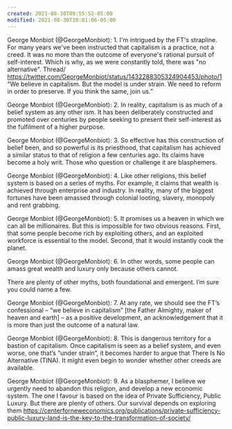 ```yaml
---
created: 2021-08-30T09:55:52-05:00
modified: 2021-08-30T10:01:06-05:00
---
```


George Monbiot (@GeorgeMonbiot): 1. I'm intrigued by the FT's strapline. For many years we've been instructed that capitalism is a practice, not a creed. It was no more than the outcome of everyone's rational pursuit of self-interest. Which is why, as we were constantly told, there was "no alternative". 
Thread/ https://twitter.com/GeorgeMonbiot/status/1432288305324904453/photo/1
“We believe in capitalism. But the model is under strain. We  need to reform in order to preserve. If you think the same, join us.”



George Monbiot (@GeorgeMonbiot): 2. In reality, capitalism is as much of a belief system as any other ism. It has been deliberately constructed and promoted over centuries by people seeking to present their self-interest as the fulfilment of a higher purpose.

George Monbiot (@GeorgeMonbiot): 3. So effective has this construction of belief been, and so powerful is its priesthood, that capitalism has achieved a similar status to that of religion a few centuries ago. Its claims have become a holy writ. Those who question or challenge it are blasphemers.

George Monbiot (@GeorgeMonbiot): 4. Like other religions, this belief system is based on a series of myths. For example, it claims that wealth is achieved through enterprise and industry. In reality, many of the biggest fortunes have been amassed through colonial looting, slavery, monopoly and rent grabbing.

George Monbiot (@GeorgeMonbiot): 5. It promises us a heaven in which we can all be millionaires. But this is impossible for two obvious reasons. First, that some people become rich by exploiting others, and an exploited workforce is essential to the model. Second, that it would instantly cook the planet.

George Monbiot (@GeorgeMonbiot): 6. In other words, some people can amass great wealth and luxury only because others cannot.

There are plenty of other myths, both foundational and emergent. I’m sure you could name a few.

George Monbiot (@GeorgeMonbiot): 7. At any rate, we should see the FT’s confessional – “we believe in capitalism” [the Father Almighty, maker of heaven and earth] – as a positive development, an acknowledgement that it is more than just the outcome of a natural law.

George Monbiot (@GeorgeMonbiot): 8. This is dangerous territory for a bastion of capitalism. Once capitalism is seen as a belief system, and even worse, one that’s “under strain”, it becomes harder to argue that There Is No Alternative (TINA). It might even begin to wonder whether other creeds are available.

George Monbiot (@GeorgeMonbiot): 9. As a blasphemer, I believe we urgently need to abandon this religion, and develop a new economic system. The one I favour is based on the idea of Private Sufficiency, Public Luxury. But there are plenty of others. Our survival depends on exploring them
https://centerforneweconomics.org/publications/private-sufficiency-public-luxury-land-is-the-key-to-the-transformation-of-society/
